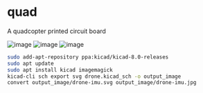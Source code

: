 # quad
A quadcopter printed circuit board

![image](https://raw.githubusercontent.com/markusheimerl/quad/3f04bb0489eefd0a6364144f415133f1339fff0e/output_image/drone-motors.png)
![image](https://raw.githubusercontent.com/markusheimerl/quad/3f04bb0489eefd0a6364144f415133f1339fff0e/output_image/drone-imu.png)
![image](https://raw.githubusercontent.com/markusheimerl/quad/3f04bb0489eefd0a6364144f415133f1339fff0e/output_image/drone-power.png)


``` sh
sudo add-apt-repository ppa:kicad/kicad-8.0-releases
sudo apt update
sudo apt install kicad imagemagick
kicad-cli sch export svg drone.kicad_sch -o output_image
convert output_image/drone-imu.svg output_image/drone-imu.jpg
```
